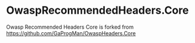 # OwaspRecommendedHeaders.Core
Owasp Recommended Headers Core
is forked from https://github.com/GaProgMan/OwaspHeaders.Core
